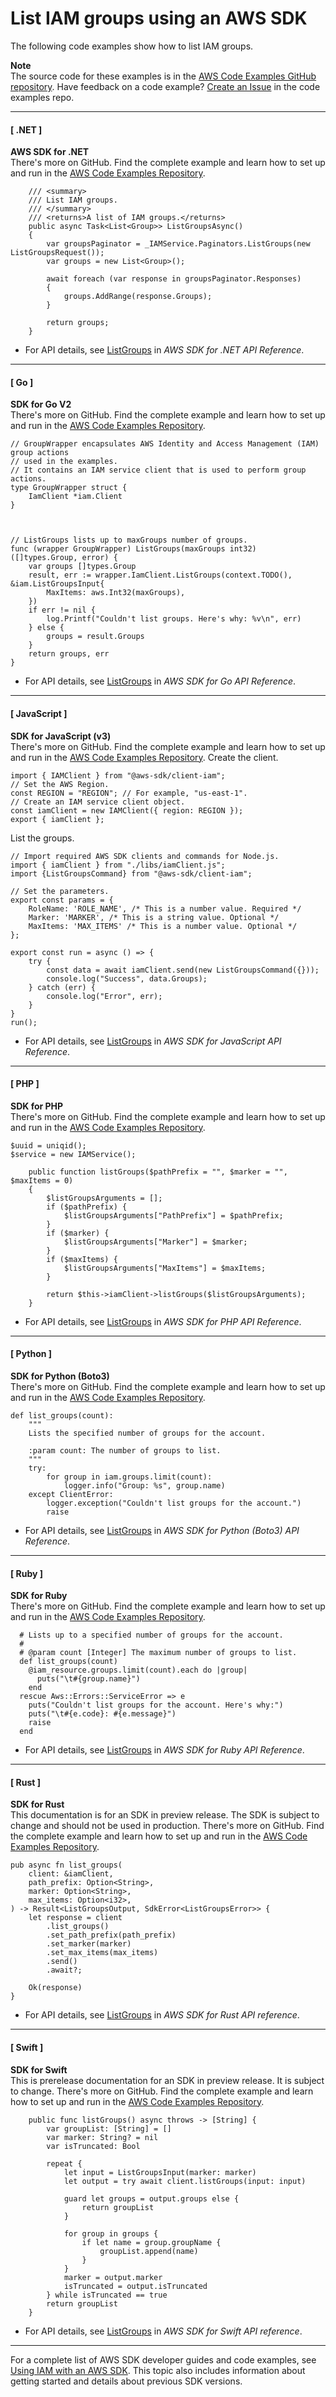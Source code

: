 # List IAM groups using an AWS SDK<a name="example_iam_ListGroups_section"></a>

The following code examples show how to list IAM groups\.

**Note**  
The source code for these examples is in the [AWS Code Examples GitHub repository](https://github.com/awsdocs/aws-doc-sdk-examples)\. Have feedback on a code example? [Create an Issue](https://github.com/awsdocs/aws-doc-sdk-examples/issues/new/choose) in the code examples repo\. 

------
#### [ \.NET ]

**AWS SDK for \.NET**  
 There's more on GitHub\. Find the complete example and learn how to set up and run in the [AWS Code Examples Repository](https://github.com/awsdocs/aws-doc-sdk-examples/tree/main/dotnetv3/IAM#code-examples)\. 
  

```
    /// <summary>
    /// List IAM groups.
    /// </summary>
    /// <returns>A list of IAM groups.</returns>
    public async Task<List<Group>> ListGroupsAsync()
    {
        var groupsPaginator = _IAMService.Paginators.ListGroups(new ListGroupsRequest());
        var groups = new List<Group>();

        await foreach (var response in groupsPaginator.Responses)
        {
            groups.AddRange(response.Groups);
        }

        return groups;
    }
```
+  For API details, see [ListGroups](https://docs.aws.amazon.com/goto/DotNetSDKV3/iam-2010-05-08/ListGroups) in *AWS SDK for \.NET API Reference*\. 

------
#### [ Go ]

**SDK for Go V2**  
 There's more on GitHub\. Find the complete example and learn how to set up and run in the [AWS Code Examples Repository](https://github.com/awsdocs/aws-doc-sdk-examples/tree/main/gov2/iam#code-examples)\. 
  

```
// GroupWrapper encapsulates AWS Identity and Access Management (IAM) group actions
// used in the examples.
// It contains an IAM service client that is used to perform group actions.
type GroupWrapper struct {
	IamClient *iam.Client
}



// ListGroups lists up to maxGroups number of groups.
func (wrapper GroupWrapper) ListGroups(maxGroups int32) ([]types.Group, error) {
	var groups []types.Group
	result, err := wrapper.IamClient.ListGroups(context.TODO(), &iam.ListGroupsInput{
		MaxItems: aws.Int32(maxGroups),
	})
	if err != nil {
		log.Printf("Couldn't list groups. Here's why: %v\n", err)
	} else {
		groups = result.Groups
	}
	return groups, err
}
```
+  For API details, see [ListGroups](https://pkg.go.dev/github.com/aws/aws-sdk-go-v2/service/iam#Client.ListGroups) in *AWS SDK for Go API Reference*\. 

------
#### [ JavaScript ]

**SDK for JavaScript \(v3\)**  
 There's more on GitHub\. Find the complete example and learn how to set up and run in the [AWS Code Examples Repository](https://github.com/awsdocs/aws-doc-sdk-examples/tree/main/javascriptv3/example_code/iam#code-examples)\. 
Create the client\.  

```
import { IAMClient } from "@aws-sdk/client-iam";
// Set the AWS Region.
const REGION = "REGION"; // For example, "us-east-1".
// Create an IAM service client object.
const iamClient = new IAMClient({ region: REGION });
export { iamClient };
```
List the groups\.  

```
// Import required AWS SDK clients and commands for Node.js.
import { iamClient } from "./libs/iamClient.js";
import {ListGroupsCommand} from "@aws-sdk/client-iam";

// Set the parameters.
export const params = {
    RoleName: 'ROLE_NAME', /* This is a number value. Required */
    Marker: 'MARKER', /* This is a string value. Optional */
    MaxItems: 'MAX_ITEMS' /* This is a number value. Optional */
};

export const run = async () => {
    try {
        const data = await iamClient.send(new ListGroupsCommand({}));
        console.log("Success", data.Groups);
    } catch (err) {
        console.log("Error", err);
    }
}
run();
```
+  For API details, see [ListGroups](https://docs.aws.amazon.com/AWSJavaScriptSDK/v3/latest/clients/client-iam/classes/listgroupscommand.html) in *AWS SDK for JavaScript API Reference*\. 

------
#### [ PHP ]

**SDK for PHP**  
 There's more on GitHub\. Find the complete example and learn how to set up and run in the [AWS Code Examples Repository](https://github.com/awsdocs/aws-doc-sdk-examples/tree/main/php/example_code/iam/iam_basics#code-examples)\. 
  

```
$uuid = uniqid();
$service = new IAMService();

    public function listGroups($pathPrefix = "", $marker = "", $maxItems = 0)
    {
        $listGroupsArguments = [];
        if ($pathPrefix) {
            $listGroupsArguments["PathPrefix"] = $pathPrefix;
        }
        if ($marker) {
            $listGroupsArguments["Marker"] = $marker;
        }
        if ($maxItems) {
            $listGroupsArguments["MaxItems"] = $maxItems;
        }

        return $this->iamClient->listGroups($listGroupsArguments);
    }
```
+  For API details, see [ListGroups](https://docs.aws.amazon.com/goto/SdkForPHPV3/iam-2010-05-08/ListGroups) in *AWS SDK for PHP API Reference*\. 

------
#### [ Python ]

**SDK for Python \(Boto3\)**  
 There's more on GitHub\. Find the complete example and learn how to set up and run in the [AWS Code Examples Repository](https://github.com/awsdocs/aws-doc-sdk-examples/tree/main/python/example_code/iam/iam_basics#code-examples)\. 
  

```
def list_groups(count):
    """
    Lists the specified number of groups for the account.

    :param count: The number of groups to list.
    """
    try:
        for group in iam.groups.limit(count):
            logger.info("Group: %s", group.name)
    except ClientError:
        logger.exception("Couldn't list groups for the account.")
        raise
```
+  For API details, see [ListGroups](https://docs.aws.amazon.com/goto/boto3/iam-2010-05-08/ListGroups) in *AWS SDK for Python \(Boto3\) API Reference*\. 

------
#### [ Ruby ]

**SDK for Ruby**  
 There's more on GitHub\. Find the complete example and learn how to set up and run in the [AWS Code Examples Repository](https://github.com/awsdocs/aws-doc-sdk-examples/tree/main/ruby/example_code/iam#code-examples)\. 
  

```
  # Lists up to a specified number of groups for the account.
  #
  # @param count [Integer] The maximum number of groups to list.
  def list_groups(count)
    @iam_resource.groups.limit(count).each do |group|
      puts("\t#{group.name}")
    end
  rescue Aws::Errors::ServiceError => e
    puts("Couldn't list groups for the account. Here's why:")
    puts("\t#{e.code}: #{e.message}")
    raise
  end
```
+  For API details, see [ListGroups](https://docs.aws.amazon.com/goto/SdkForRubyV3/iam-2010-05-08/ListGroups) in *AWS SDK for Ruby API Reference*\. 

------
#### [ Rust ]

**SDK for Rust**  
This documentation is for an SDK in preview release\. The SDK is subject to change and should not be used in production\.
 There's more on GitHub\. Find the complete example and learn how to set up and run in the [AWS Code Examples Repository](https://github.com/awsdocs/aws-doc-sdk-examples/tree/main/rust_dev_preview/iam#code-examples)\. 
  

```
pub async fn list_groups(
    client: &iamClient,
    path_prefix: Option<String>,
    marker: Option<String>,
    max_items: Option<i32>,
) -> Result<ListGroupsOutput, SdkError<ListGroupsError>> {
    let response = client
        .list_groups()
        .set_path_prefix(path_prefix)
        .set_marker(marker)
        .set_max_items(max_items)
        .send()
        .await?;

    Ok(response)
}
```
+  For API details, see [ListGroups](https://docs.rs/releases/search?query=aws-sdk) in *AWS SDK for Rust API reference*\. 

------
#### [ Swift ]

**SDK for Swift**  
This is prerelease documentation for an SDK in preview release\. It is subject to change\.
 There's more on GitHub\. Find the complete example and learn how to set up and run in the [AWS Code Examples Repository](https://github.com/awsdocs/aws-doc-sdk-examples/tree/main/swift/example_code/iam/ListGroups#code-examples)\. 
  

```
    public func listGroups() async throws -> [String] {
        var groupList: [String] = []
        var marker: String? = nil
        var isTruncated: Bool
        
        repeat {
            let input = ListGroupsInput(marker: marker)
            let output = try await client.listGroups(input: input)
            
            guard let groups = output.groups else {
                return groupList
            }

            for group in groups {
                if let name = group.groupName {
                    groupList.append(name)
                }
            }
            marker = output.marker
            isTruncated = output.isTruncated
        } while isTruncated == true
        return groupList
    }
```
+  For API details, see [ListGroups](https://awslabs.github.io/aws-sdk-swift/reference/0.x) in *AWS SDK for Swift API reference*\. 

------

For a complete list of AWS SDK developer guides and code examples, see [Using IAM with an AWS SDK](sdk-general-information-section.md)\. This topic also includes information about getting started and details about previous SDK versions\.